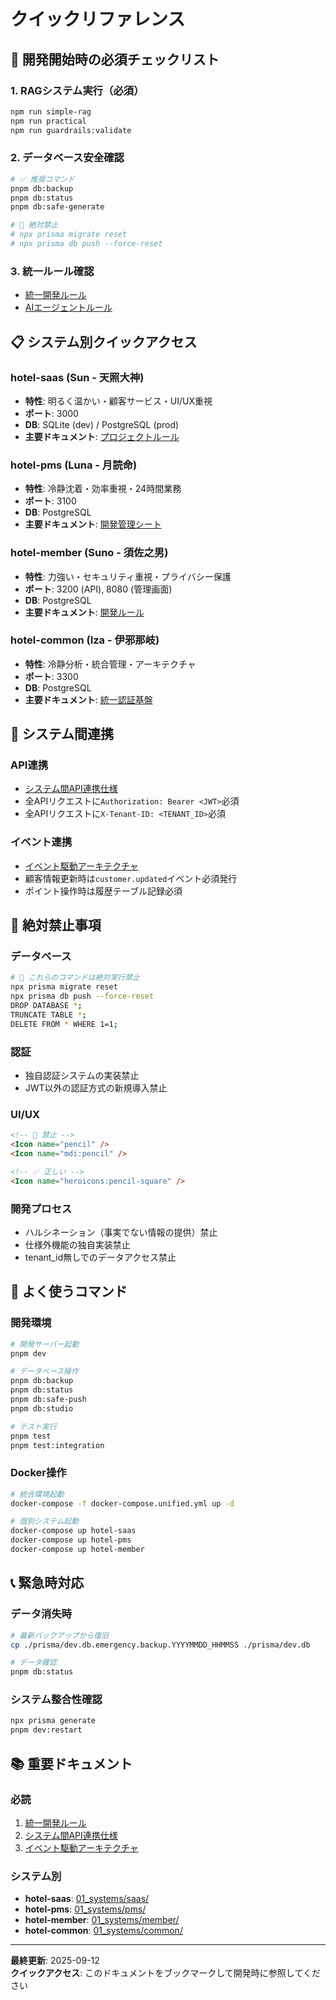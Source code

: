 # クイックリファレンス

## 🚀 開発開始時の必須チェックリスト

### 1. RAGシステム実行（必須）
```bash
npm run simple-rag
npm run practical
npm run guardrails:validate
```

### 2. データベース安全確認
```bash
# ✅ 推奨コマンド
pnpm db:backup
pnpm db:status
pnpm db:safe-generate

# 🚫 絶対禁止
# npx prisma migrate reset
# npx prisma db push --force-reset
```

### 3. 統一ルール確認
- [統一開発ルール](00_shared/standards/unified-development-rules.md)
- [AIエージェントルール](00_shared/standards/ai-agent-rules.md)

## 📋 システム別クイックアクセス

### hotel-saas (Sun - 天照大神)
- **特性**: 明るく温かい・顧客サービス・UI/UX重視
- **ポート**: 3000
- **DB**: SQLite (dev) / PostgreSQL (prod)
- **主要ドキュメント**: [プロジェクトルール](01_systems/saas/development/project-rules.md)

### hotel-pms (Luna - 月読命)
- **特性**: 冷静沈着・効率重視・24時間業務
- **ポート**: 3100
- **DB**: PostgreSQL
- **主要ドキュメント**: [開発管理シート](01_systems/pms/temp-pms-docs/development-management-sheet.md)

### hotel-member (Suno - 須佐之男)
- **特性**: 力強い・セキュリティ重視・プライバシー保護
- **ポート**: 3200 (API), 8080 (管理画面)
- **DB**: PostgreSQL
- **主要ドキュメント**: [開発ルール](01_systems/member/temp-member-docs/.cursor/rules/rules.md)

### hotel-common (Iza - 伊邪那岐)
- **特性**: 冷静分析・統合管理・アーキテクチャ
- **ポート**: 3300
- **DB**: PostgreSQL
- **主要ドキュメント**: [統一認証基盤](00_shared/architecture/unified-authentication-infrastructure-design.md)

## 🔄 システム間連携

### API連携
- [システム間API連携仕様](02_integration/apis/system-api-integration.md)
- 全APIリクエストに`Authorization: Bearer <JWT>`必須
- 全APIリクエストに`X-Tenant-ID: <TENANT_ID>`必須

### イベント連携
- [イベント駆動アーキテクチャ](02_integration/events/event-driven-architecture.md)
- 顧客情報更新時は`customer.updated`イベント必須発行
- ポイント操作時は履歴テーブル記録必須

## 🚫 絶対禁止事項

### データベース
```bash
# 🚫 これらのコマンドは絶対実行禁止
npx prisma migrate reset
npx prisma db push --force-reset
DROP DATABASE *;
TRUNCATE TABLE *;
DELETE FROM * WHERE 1=1;
```

### 認証
- 独自認証システムの実装禁止
- JWT以外の認証方式の新規導入禁止

### UI/UX
```html
<!-- 🚫 禁止 -->
<Icon name="pencil" />
<Icon name="mdi:pencil" />

<!-- ✅ 正しい -->
<Icon name="heroicons:pencil-square" />
```

### 開発プロセス
- ハルシネーション（事実でない情報の提供）禁止
- 仕様外機能の独自実装禁止
- tenant_id無しでのデータアクセス禁止

## 🔧 よく使うコマンド

### 開発環境
```bash
# 開発サーバー起動
pnpm dev

# データベース操作
pnpm db:backup
pnpm db:status
pnpm db:safe-push
pnpm db:studio

# テスト実行
pnpm test
pnpm test:integration
```

### Docker操作
```bash
# 統合環境起動
docker-compose -f docker-compose.unified.yml up -d

# 個別システム起動
docker-compose up hotel-saas
docker-compose up hotel-pms
docker-compose up hotel-member
```

## 📞 緊急時対応

### データ消失時
```bash
# 最新バックアップから復旧
cp ./prisma/dev.db.emergency.backup.YYYYMMDD_HHMMSS ./prisma/dev.db

# データ確認
pnpm db:status
```

### システム整合性確認
```bash
npx prisma generate
pnpm dev:restart
```

## 📚 重要ドキュメント

### 必読
1. [統一開発ルール](00_shared/standards/unified-development-rules.md)
2. [システム間API連携仕様](02_integration/apis/system-api-integration.md)
3. [イベント駆動アーキテクチャ](02_integration/events/event-driven-architecture.md)

### システム別
- **hotel-saas**: [01_systems/saas/](01_systems/saas/)
- **hotel-pms**: [01_systems/pms/](01_systems/pms/)
- **hotel-member**: [01_systems/member/](01_systems/member/)
- **hotel-common**: [01_systems/common/](01_systems/common/)

---

**最終更新**: 2025-09-12  
**クイックアクセス**: このドキュメントをブックマークして開発時に参照してください
